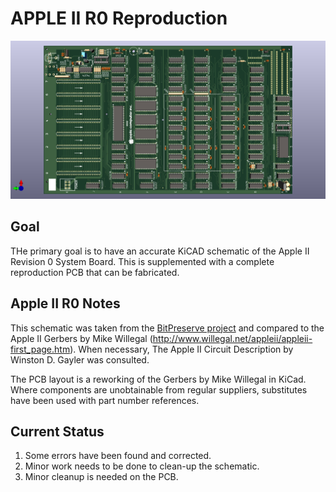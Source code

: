 # APPLE II R0 Reproduction #

![Render of reproduction board](AppleII-populated.png)

## Goal
THe primary goal is to have an accurate KiCAD schematic of the 
Apple II Revision 0 System Board. This is supplemented with a
complete reproduction PCB that can be fabricated.

## Apple II R0 Notes

This schematic was taken from the [BitPreserve project](https://github.com/baldengineer/bit-preserve) and compared to the Apple II Gerbers by Mike Willegal (http://www.willegal.net/appleii/appleii-first_page.htm).
When necessary, The Apple II Circuit Description by Winston D. Gayler was consulted.

The PCB layout is a reworking of the Gerbers by Mike Willegal in 
KiCad. Where components are unobtainable from regular suppliers,
substitutes have been used with part number references.

## Current Status

1) Some errors have been found and corrected.
2) Minor work needs to be done to clean-up the schematic.
3) Minor cleanup is needed on the PCB.
